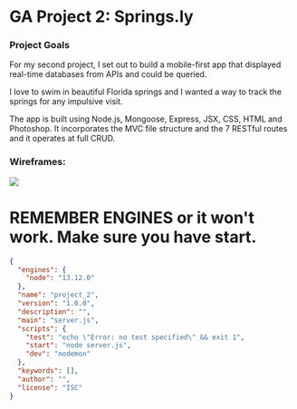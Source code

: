 <h1>GA Project 2: Springs.ly</h1>

<h3>Project Goals</h3>
<p>For my second project, I set out to build a mobile-first app that displayed real-time databases from APIs and could be queried.

I love to swim in beautiful Florida springs and I wanted a way to track the springs for any impulsive visit. 

The app is built using Node.js, Mongoose, Express, JSX, CSS, HTML and Photoshop. It incorporates the MVC file structure and the 7 RESTful routes and it operates at full CRUD.
</p>

<h3>Wireframes:</h3>
<img src="/models/public/img/Wireframe_Desktop-Page1.png">



# REMEMBER ENGINES or it won't work. Make sure you have start. 

```json 
{
  "engines": {
    "node": "13.12.0"
  },
  "name": "project_2",
  "version": "1.0.0",
  "description": "",
  "main": "server.js",
  "scripts": {
    "test": "echo \"Error: no test specified\" && exit 1",
    "start": "node server.js",
    "dev": "nodemon"
  },
  "keywords": [],
  "author": "",
  "license": "ISC"
}
```